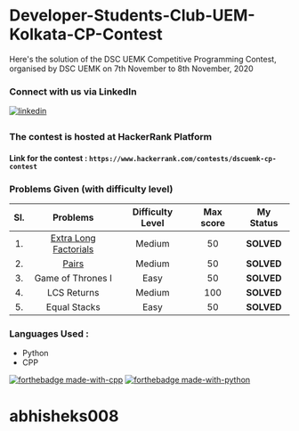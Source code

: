 # Developer-Students-Club-UEM-Kolkata-CP-Contest
Here's the solution of the DSC UEMK Competitive Programming Contest, organised by DSC UEMK on 7th November to 8th November, 2020

### Connect with us via LinkedIn  
<a href="https://www.linkedin.com/company/dsc-uemk/" target="_blank"> 
<img src=https://img.shields.io/badge/linkedin-%231E77B5.svg?&style=for-the-badge&logo=linkedin&logoColor=white alt=linkedin style="margin-bottom: 5px;" /> 
</a>


### The contest is hosted at HackerRank Platform
#### Link for the contest : `https://www.hackerrank.com/contests/dscuemk-cp-contest`

### Problems Given (with difficulty level)

| Sl. | Problems | Difficulty Level | Max score | My Status |
|:---:|:---:|:---:| :---:| :---: |
|1.|<a href = "https://github.com/abhisheks008/Developer-Students-Club-UEM-Kolkata-CP-Contest/blob/main/Extra%20long%20factorials.py">Extra Long Factorials</a> | Medium | 50| **SOLVED** |
|2. | <a href = "https://github.com/abhisheks008/Developer-Students-Club-UEM-Kolkata-CP-Contest/blob/main/Pairs.py">Pairs</a> | Medium | 50 | **SOLVED** |
|3. | Game of Thrones I | Easy | 50 | **SOLVED** |
|4.|LCS Returns|Medium|100|**SOLVED**|
|5.|Equal Stacks|Easy|50|**SOLVED**|

### Languages Used :
- Python
- CPP

[![forthebadge made-with-cpp](http://ForTheBadge.com/images/badges/made-with-c.svg)](https://www.python.org/)
[![forthebadge made-with-python](http://ForTheBadge.com/images/badges/made-with-python.svg)](https://www.python.org/)


# abhisheks008

